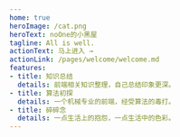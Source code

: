 ```yaml
---
home: true
heroImage: /cat.png
heroText: noOne的小黑屋
tagline: All is well.
actionText: 马上进入 →
actionLink: /pages/welcome/welcome.md
features:
- title: 知识总结
  details: 前端相关知识整理，自己总结印象更深。
- title: 算法初探
  details: 一个机械专业的前端，经受算法的毒打。
- title: 碎碎念
  details: 一点生活上的抱怨，一点生活中的色彩。
---
```


